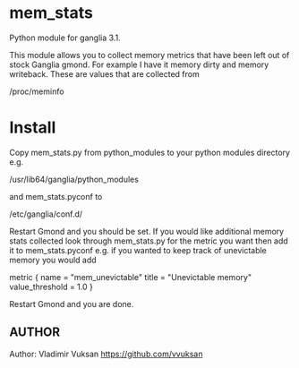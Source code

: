 mem_stats
===============

Python module for ganglia 3.1.

This module allows you to collect memory metrics that have been left out of stock
Ganglia gmond. For example I have it memory dirty and memory writeback. These
are values that are collected from 

/proc/meminfo


Install
===============

Copy mem_stats.py from python_modules to your python modules directory e.g.

/usr/lib64/ganglia/python_modules

and mem_stats.pyconf to

/etc/ganglia/conf.d/

Restart Gmond and you should be set. If you would like additional memory stats collected
look through mem_stats.py for the metric you want then add it to mem_stats.pyconf e.g.
if you wanted to keep track of unevictable memory you would add

  metric {
    name = "mem_unevictable"
    title = "Unevictable memory"
    value_threshold = 1.0
  }

Restart Gmond and you are done.

## AUTHOR

Author: Vladimir Vuksan https://github.com/vvuksan
